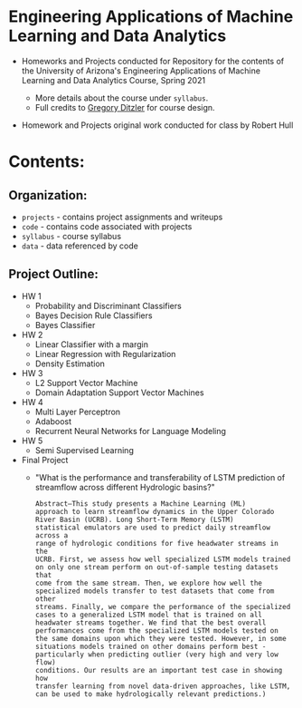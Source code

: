 # Engineering Applications of Machine Learning and Data Analytics

* Homeworks and Projects conducted for Repository for the contents of the University of Arizona's Engineering Applications of Machine Learning and Data Analytics Course, Spring 2021
	* More details about the course under `syllabus`. 
	* Full credits to [Gregory Ditzler](http://gditzler.github.io/)  for course design.
	
* Homework and Projects original work conducted for class by Robert Hull

# Contents:

## Organization: 

* `projects` - contains project assignments and writeups
* `code` - contains code associated with projects 
* `syllabus` - course syllabus
* `data` - data referenced by code
	
## Project Outline: 

*  HW 1 
	* Probability and Discriminant Classifiers
	* Bayes Decision Rule Classifiers 
	* Bayes Classifier 
* HW 2
	* Linear Classifier with a margin 
	* Linear Regression with Regularization 
	* Density Estimation 
* HW 3
	* L2 Support Vector Machine 
	* Domain Adaptation Support Vector Machines 
* HW 4 
	* Multi Layer Perceptron 
	* Adaboost 
	* Recurrent Neural Networks for Language Modeling 
* HW 5 
	* Semi Supervised Learning 
* Final Project 
	* "What is the performance and transferability of LSTM prediction of streamflow across different Hydrologic basins?"

		```
		Abstract—This study presents a Machine Learning (ML)
		approach to learn streamflow dynamics in the Upper Colorado
		River Basin (UCRB). Long Short-Term Memory (LSTM)
		statistical emulators are used to predict daily streamflow across a
		range of hydrologic conditions for five headwater streams in the
		UCRB. First, we assess how well specialized LSTM models trained
		on only one stream perform on out-of-sample testing datasets that
		come from the same stream. Then, we explore how well the
		specialized models transfer to test datasets that come from other
		streams. Finally, we compare the performance of the specialized
		cases to a generalized LSTM model that is trained on all
		headwater streams together. We find that the best overall
		performances come from the specialized LSTM models tested on
		the same domains upon which they were tested. However, in some
		situations models trained on other domains perform best -
		particularly when predicting outlier (very high and very low flow)
		conditions. Our results are an important test case in showing how
		transfer learning from novel data-driven approaches, like LSTM,
		can be used to make hydrologically relevant predictions.)
		
		```

